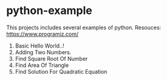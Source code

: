 # python-example
This projects includes several examples of python.
Resouces: https://www.programiz.com/

1. Basic Hello World..!
2. Adding Two Numbers.
3. Find Square Root Of Number
4. Find Area Of Triangle
5. Find Solution For Quadratic Equation
